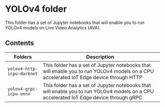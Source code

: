 # YOLOv4 folder
This folder has a set of Jupyter notebooks that will enable you to run YOLOv4 models on Live Video Analytics (AVA).

## Contents

| Folders              		    | Description                                       |
|-------------------------------|---------------------------------------------------|									        
| `yolov4-http-icpu-darknet`   	| This folder has a set of Jupyter notebooks that will enable you to run YOLOv4 models on a CPU accelerated IoT Edge device through HTTP |
| `yolov4-grpc-icpu-onnx`   	  | This folder has a set of Jupyter notebooks that will enable you to run YOLOv4 models on a CPU accelerated IoT Edge device through gRPC |


